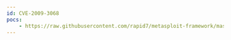 ```yaml
---
id: CVE-2009-3068
pocs:
    - https://raw.githubusercontent.com/rapid7/metasploit-framework/master/modules/exploits/windows/http/adobe_robohelper_authbypass.rb
---
```


